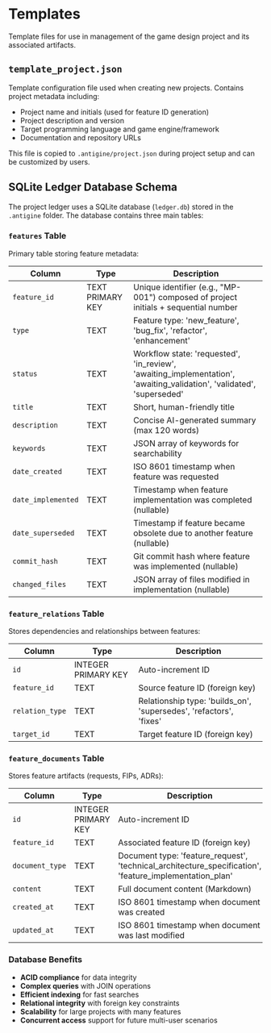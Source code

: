 # Templates
Template files for use in management of the game design project and its associated artifacts.

## **`template_project.json`**
Template configuration file used when creating new projects. Contains project metadata including:
- Project name and initials (used for feature ID generation)
- Project description and version
- Target programming language and game engine/framework
- Documentation and repository URLs

This file is copied to `.antigine/project.json` during project setup and can be customized by users.

## **SQLite Ledger Database Schema**
The project ledger uses a SQLite database (`ledger.db`) stored in the `.antigine` folder. The database contains three main tables:

### **`features` Table**
Primary table storing feature metadata:

| Column | Type | Description |
| ------ | ---- | ----------- |
| `feature_id` | TEXT PRIMARY KEY | Unique identifier (e.g., "MP-001") composed of project initials + sequential number |
| `type` | TEXT | Feature type: 'new_feature', 'bug_fix', 'refactor', 'enhancement' |
| `status` | TEXT | Workflow state: 'requested', 'in_review', 'awaiting_implementation', 'awaiting_validation', 'validated', 'superseded' |
| `title` | TEXT | Short, human-friendly title |
| `description` | TEXT | Concise AI-generated summary (max 120 words) |
| `keywords` | TEXT | JSON array of keywords for searchability |
| `date_created` | TEXT | ISO 8601 timestamp when feature was requested |
| `date_implemented` | TEXT | Timestamp when feature implementation was completed (nullable) |
| `date_superseded` | TEXT | Timestamp if feature became obsolete due to another feature (nullable) |
| `commit_hash` | TEXT | Git commit hash where feature was implemented (nullable) |
| `changed_files` | TEXT | JSON array of files modified in implementation (nullable) |

### **`feature_relations` Table**
Stores dependencies and relationships between features:

| Column | Type | Description |
| ------ | ---- | ----------- |
| `id` | INTEGER PRIMARY KEY | Auto-increment ID |
| `feature_id` | TEXT | Source feature ID (foreign key) |
| `relation_type` | TEXT | Relationship type: 'builds_on', 'supersedes', 'refactors', 'fixes' |
| `target_id` | TEXT | Target feature ID (foreign key) |

### **`feature_documents` Table**
Stores feature artifacts (requests, FIPs, ADRs):

| Column | Type | Description |
| ------ | ---- | ----------- |
| `id` | INTEGER PRIMARY KEY | Auto-increment ID |
| `feature_id` | TEXT | Associated feature ID (foreign key) |
| `document_type` | TEXT | Document type: 'feature_request', 'technical_architecture_specification', 'feature_implementation_plan' |
| `content` | TEXT | Full document content (Markdown) |
| `created_at` | TEXT | ISO 8601 timestamp when document was created |
| `updated_at` | TEXT | ISO 8601 timestamp when document was last modified |

### **Database Benefits**
- **ACID compliance** for data integrity
- **Complex queries** with JOIN operations
- **Efficient indexing** for fast searches
- **Relational integrity** with foreign key constraints
- **Scalability** for large projects with many features
- **Concurrent access** support for future multi-user scenarios
